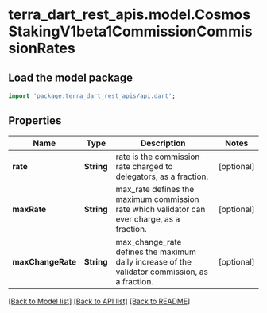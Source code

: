 # terra_dart_rest_apis.model.CosmosStakingV1beta1CommissionCommissionRates

## Load the model package
```dart
import 'package:terra_dart_rest_apis/api.dart';
```

## Properties
Name | Type | Description | Notes
------------ | ------------- | ------------- | -------------
**rate** | **String** | rate is the commission rate charged to delegators, as a fraction. | [optional] 
**maxRate** | **String** | max_rate defines the maximum commission rate which validator can ever charge, as a fraction. | [optional] 
**maxChangeRate** | **String** | max_change_rate defines the maximum daily increase of the validator commission, as a fraction. | [optional] 

[[Back to Model list]](../README.md#documentation-for-models) [[Back to API list]](../README.md#documentation-for-api-endpoints) [[Back to README]](../README.md)


